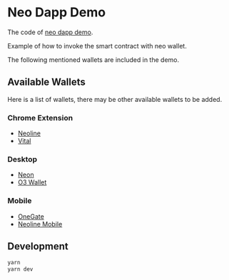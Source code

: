 # Neo Dapp Demo

The code of [neo dapp demo](https://neo-dapp-demo.vercel.app/).

Example of how to invoke the smart contract with neo wallet.

The following mentioned wallets are included in the demo.

## Available Wallets

Here is a list of wallets, there may be other available wallets to be added.

### Chrome Extension

- [Neoline](https://neoline.io/en/)
- [Vital](https://chromewebstore.google.com/detail/vital-extension/kelgachjdnblhfikknkhfkhidbdpiokb)

### Desktop

- [Neon](https://neon.coz.io/)
- [O3 Wallet](https://o3.network/#/wallet)

### Mobile

- [OneGate](https://onegate.space/)
- [Neoline Mobile](https://neoline.io/en/)

## Development

```bash
yarn
yarn dev
```
